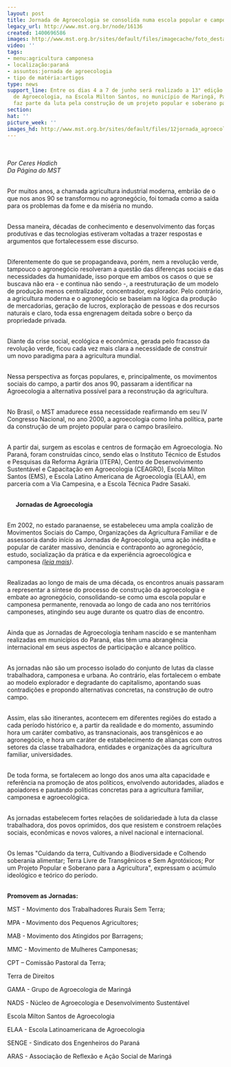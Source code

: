 ```yaml
---
layout: post
title: Jornada de Agroecologia se consolida numa escola popular e camponesa
legacy_url: http://www.mst.org.br/node/16136
created: 1400696586
images: http://www.mst.org.br/sites/default/files/imagecache/foto_destaque/12jornada_agroecologia.jpg
video: ''
tags:
- menu:agricultura camponesa
- localização:paraná
- assuntos:jornada de agroecologia
- tipo de matéria:artigos
type: news
support_line: Entre os dias 4 a 7 de junho será realizado a 13° edição da Jornada
  de Agroecologia, na Escola Milton Santos, no município de Maringá, Paraná. A atividade
  faz parte da luta pela construção de um projeto popular e soberano para a agricultura.
section: 
hat: ''
picture_week: ''
images_hd: http://www.mst.org.br/sites/default/files/12jornada_agroecologia.jpg
---
```

<p><img style="margin: 10px;" src="http://www.mst.org.br/sites/default/files/12jornada_agroecologia.jpg" alt=""></p><p><em>Por Ceres Hadich<br>Da Página do MST</em></p><p><br>Por muitos anos, a chamada agricultura industrial moderna, embrião de o que nos anos 90 se transformou no agronegócio, foi tomada como a saída para os problemas da fome e da miséria no mundo.</p><p><br>Dessa maneira, décadas de conhecimento e desenvolvimento das forças produtivas e das tecnologias estiveram voltadas a trazer respostas e argumentos que fortalecessem esse discurso.</p><p><br>Diferentemente do que se propagandeava, porém, nem a revolução verde, tampouco o agronegócio resolveram a questão das diferenças sociais e das necessidades da humanidade, isso porque em ambos os casos o que se buscava não era - e continua não sendo -, a reestruturação de um modelo de produção menos centralizador, concentrador, explorador. Pelo contrário, a agricultura moderna e o agronegócio se baseiam na lógica da produção de mercadorias, geração de lucros, exploração de pessoas e dos recursos naturais e claro, toda essa engrenagem deitada sobre o berço da propriedade privada.</p><p><br><img style="margin: 10px; float: right;" src="http://www.mst.org.br/sites/default/files/gravida_jornada.jpg" alt="">Diante da crise social, ecológica e econômica, gerada pelo fracasso da revolução verde, ficou cada vez mais clara a necessidade de construir um novo paradigma para a agricultura mundial.</p><p><br>Nessa perspectiva as forças populares, e, principalmente, os movimentos sociais do campo, a partir dos anos 90, passaram a identificar na Agroecologia a alternativa possível para a reconstrução da agricultura.</p><p><br>No Brasil, o MST amadurece essa necessidade reafirmando em seu IV Congresso Nacional, no ano 2000, a agroecologia como linha política, parte da construção de um projeto popular para o campo brasileiro.</p><p><br>A partir dai, surgem as escolas e centros de formação em Agroecologia. No Paraná, foram construídas cinco, sendo elas o Instituto Técnico de Estudos e Pesquisas da Reforma Agrária (ITEPA), Centro de Desenvolvimento Sustentável e Capacitação em Agroecologia (CEAGRO), Escola Milton Santos (EMS), e Escola Latino Americana de Agroecologia (ELAA), em parceria com a Via Campesina, e a Escola Técnica Padre Sasaki.</p><p><img style="margin: 10px; float: left;" src="http://www.mst.org.br/sites/default/files/12jornada_agroecologia_II.jpg" alt=""><br><strong>Jornadas de Agroecologia&nbsp;</strong></p><p><br>Em 2002, no estado paranaense, se estabeleceu uma ampla coalizão de Movimentos Sociais do Campo, Organizações da Agricultura Familiar e de assessoria dando início as Jornadas de Agroecologia, uma ação inédita e popular de caráter massivo, denúncia e contraponto ao agronegócio, estudo, socialização da prática e da experiência agroecológica e camponesa <em>(</em><a href="http://www.jornadaagroecologia.com.br/"><em>leia mais</em></a><em>)</em>.</p><p><br>Realizadas ao longo de mais de uma década, os encontros anuais passaram a representar a síntese do processo de construção da agroecologia e embate ao agronegócio, consolidando-se como uma escola popular e camponesa permanente, renovada ao longo de cada ano nos territórios camponeses, atingindo seu auge durante os quatro dias de encontro.</p><p><br>Ainda que as Jornadas de Agroecologia tenham nascido e se mantenham realizadas em municípios do Paraná, elas têm uma abrangência internacional em seus aspectos de participação e alcance político.</p><p><br>As jornadas não são um processo isolado do conjunto de lutas da classe trabalhadora, camponesa e urbana. Ao contrário, elas fortalecem o embate ao modelo explorador e degradante do capitalismo, apontando suas contradições e propondo alternativas concretas, na construção de outro campo.</p><p><br>Assim, elas são itinerantes, acontecem em diferentes regiões do estado a cada período histórico e, a partir da realidade e do momento, assumindo hora um caráter combativo, as transnacionais, aos transgênicos e ao agronegócio, e hora um caráter de estabelecimento de alianças com outros setores da classe trabalhadora, entidades e organizações da agricultura familiar, universidades.</p><p><br>De toda forma, se fortalecem ao longo dos anos uma alta capacidade e referência na promoção de atos políticos, envolvendo autoridades, aliados e apoiadores e pautando políticas concretas para a agricultura familiar, camponesa e agroecológica.</p><p><br>As jornadas estabelecem fortes relações de solidariedade à luta da classe trabalhadora, dos povos oprimidos, dos que resistem e constroem relações sociais, econômicas e novos valores, a nível nacional e internacional.</p><p><br>Os lemas "Cuidando da terra, Cultivando a Biodiversidade e Colhendo soberania alimentar; Terra Livre de Transgênicos e Sem Agrotóxicos; Por um Projeto Popular e Soberano para a Agricultura", expressam o acúmulo ideológico e teórico do período.</p><p><br><strong>Promovem as Jornadas:</strong></p><p>MST - Movimento dos Trabalhadores Rurais Sem Terra;</p><p>MPA - Movimento dos Pequenos Agricultores;</p><p>MAB - Movimento dos Atingidos por Barragens;</p><p>MMC - Movimento de Mulheres Camponesas;</p><p>CPT – Comissão Pastoral da Terra;</p><p>Terra de Direitos</p><p>GAMA - Grupo de Agroecologia de Maringá</p><p>NADS - Núcleo de Agroecologia e Desenvolvimento Sustentável</p><p>Escola Milton Santos de Agroecologia</p><p>ELAA - Escola Latinoamericana de Agroecologia</p><p>SENGE - Sindicato dos Engenheiros do Paraná</p><p>ARAS - Associação de Reflexão e Ação Social de Maringá</p><div>&nbsp;</div><div>&nbsp;</div>
